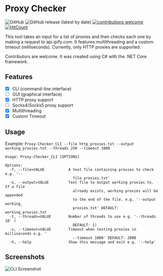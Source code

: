 # Proxy Checker

![GitHub](https://img.shields.io/github/license/moodiest/Proxy-Checker?style=flat-square)
![GitHub release (latest by date)](https://img.shields.io/github/v/release/moodiest/Proxy-Checker?style=flat-square)
[![contributions welcome](https://img.shields.io/badge/contributions-welcome-brightgreen.svg?style=flat-square)](https://github.com/moodiest/Proxy-Checker/issues)
[![HitCount](http://hits.dwyl.com/moodiest/Proxy-Checker.svg)](http://hits.dwyl.com/moodiest/Proxy-Checker)
 
This tool takes an input for a list of proxies and then checks each one by making a request to api.ipify.com. It features multithreading and a custom timeout (milliseconds). Currently, only HTTP proxies are supported.

Contributors are welcome. It was created using C# with the .NET Core framework.

## Features
* [x] CLI (command-line interface)
* [ ] GUI (graphical interface)
* [x] HTTP proxy support
* [ ] Socks4/Socks5 proxy support
* [x] Multithreading
* [x] Custom Timeout

## Usage

Example: `Proxy-Checker_CLI --file http_proxies.txt --output working_proxies.txt --threads 250 --timeout 1000`

```
Usage: Proxy-Checker_CLI [OPTIONS]

Options:
  -f, --file=VALUE           A text file containing proxies to check e.g. '--
                               file proxies.txt'
  -o, --output=VALUE         Text file to output working proxies to. If a file
                               already exists, working proxies will be appended
                               to the end of the file. e.g. '--output working_
                               proxies.txt' DEFAULT: working_proxies.txt
  -t, --threads=VALUE        Number of threads to use e.g. '--threads 10' (
                               DEFAULT: 1)
  -x, --timeout=VALUE        Timeout when testing proxies in milliseconds e.g. '
                               --timeout 1000' DEFAULT: 2000
  -h, --help                 Show this message and exit e.g. '--help'
```

## Screenshots

![CLI Screenshot](https://i.imgur.com/Kykk8Qy.png)

